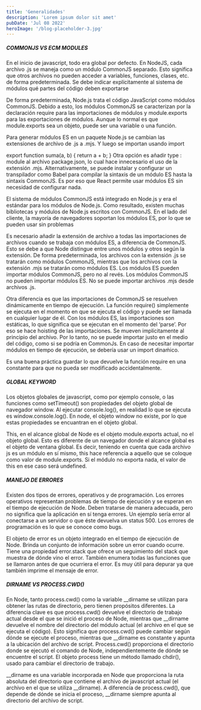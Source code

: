 ```yaml
---
title: 'Generalidades'
description: 'Lorem ipsum dolor sit amet'
pubDate: 'Jul 08 2022'
heroImage: '/blog-placeholder-3.jpg'
---
```


##### COMMONJS VS ECM MODULES
En el inicio de javascript, todo era global por defecto. En NodeJS, cada archivo .js se maneja como un módulo CommonJS separado. Esto significa que otros archivos no pueden acceder a variables, funciones, clases, etc. de forma predeterminada. Se debe indicar explícitamente al sistema de módulos qué partes del código deben exportarse

De forma predeterminada, Node.js trata el código JavaScript como módulos CommonJS. Debido a esto, los módulos CommonJS se caracterizan por la declaración require para las importaciones de módulos y module.exports para las exportaciones de módulos. Aunque lo normal es que module.exports sea un objeto, puede ser una variable o una función.

Para generar módulos ES en un paquete Node.js se cambian las extensiones de archivo de .js a .mjs. Y luego se importan usando import 

export function suma(a, b) {
        return a + b;
}
Otra opción es añadir type : module al archivo package.json, lo cual hace innecesario el uso de la extensión .mjs. Alternativamente, se puede instalar y configurar un transpilador como Babel para compilar la sintaxis de un módulo ES hasta la sintaxis CommonJS. Es por eso que React permite usar módulos ES sin necesidad de configurar nada.

El sistema de módulos CommonJS está integrado en Node.js y era el estándar para los módulos de Node.js. Como resultado, existen muchas bibliotecas y módulos de Node.js escritos con CommonJS. En el lado del cliente, la mayoría de navegadores soportan los módulos ES, por lo que se pueden usar sin problemas

Es necesario añadir la extensión de archivo a todas las importaciones de archivos cuando se trabaja con módulos ES, a diferencia de CommonJS. Esto se debe a que Node distingue entre unos módulos y otros según la extensión. De forma predeterminada, los archivos con la extensión .js se tratarán como módulos CommonJS, mientras que los archivos con la extensión .mjs se tratarán como módulos ES. Los módulos ES pueden importar módulos CommonJS, pero no al revés. Los módulos CommonJS no pueden importar módulos ES. No se puede importar archivos .mjs desde archivos .js.

Otra diferencia es que las importaciones de CommonJS se resuelven dinámicamente en tiempo de ejecución. La función require() simplemente se ejecuta en el momento en que se ejecuta el código y puede ser llamada en cualquier lugar de él. Con los módulos ES, las importaciones son estáticas, lo que significa que se ejecutan en el momento del ‘parse’. Por eso se hace hoisting de las importaciones. Se mueven implícitamente al principio del archivo. Por lo tanto, no se puede importar justo en el medio del código, como si se podría en CommonJs. En caso de necesitar importar módulos en tiempo de ejecución, se debería usar un import dinaḿico.

Es una buena práctica guardar lo que devuelve la función require en una constante para que no pueda ser modificado accidentalmente.

##### GLOBAL KEYWORD
Los objetos globales de javascript, como por ejemplo console, o las funciones como setTimeout() son propiedades del objeto global de navegador window. Al ejecutar console.log(), en realidad lo que se ejecuta es window.console.log(). En node, el objeto window no existe, por lo que estas propiedades se encuantran en el objeto global.

This, en el alcance global de Node es el objeto module.exports actual, no el objeto global. Esto es diferente de un navegador donde el alcance global es el objeto de ventana global. Es decir, teniendo en cuenta que cada archivo js es un módulo en sí mismo, this hace referencia a aquello que se coloque como valor de module.exports. Si el módulo no exporta nada, el valor de this en ese caso será undefined.

##### MANEJO DE ERRORES
Existen dos tipos de errores, operativos y de programación. Los errores operativos representan problemas de tiempo de ejecución y se esperan en el tiempo de ejecución de Node. Deben tratarse de manera adecuada, pero no significa que la aplicación en sí tenga errores. Un ejemplo sería error al conectarse a un servidor o que éste devuelva un status 500. Los errores de programación es lo que se conoce como bugs.

El objeto de error es un objeto integrado en el tiempo de ejecución de Node. Brinda un conjunto de información sobre un error cuando ocurre. Tiene una propiedad error.stack que ofrece un seguimiento del stack que muestra de dónde vino el error. También enumera todas las funciones que se llamaron antes de que ocurriera el error. Es muy útil para depurar ya que también imprime el mensaje de error.

##### DIRNAME VS PROCESS.CWD()
En Node, tanto process.cwd() como la variable __dirname se utilizan para obtener las rutas de directorio, pero tienen propósitos diferentes. La diferencia clave es que process.cwd() devuelve el directorio de trabajo actual desde el que se inició el proceso de Node, mientras que __dirname devuelve el nombre del directorio del módulo actual (el archivo en el que se ejecuta el código). Esto significa que process.cwd() puede cambiar según dónde se ejecute el proceso, mientras que __dirname es constante y apunta a la ubicación del archivo de script.  Process.cwd() proporciona el directorio donde se ejecutó el comando de Node, independientemente de dónde se encuentre el script. El objeto process tiene un método llamado chdir(), usado para cambiar el directorio de trabajo.

__dirname es una variable incorporada en Node que proporciona la ruta absoluta del directorio que contiene el archivo de javascript actual (el archivo en el que se utiliza __dirname). A diferencia de process.cwd(), que depende de dónde se inicia el proceso, __dirname siempre apunta al directorio del archivo de script. 